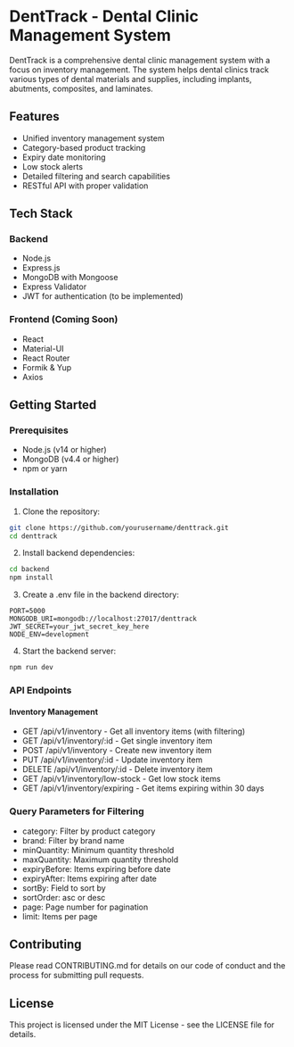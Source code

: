 # DentTrack - Dental Clinic Management System

DentTrack is a comprehensive dental clinic management system with a focus on inventory management. The system helps dental clinics track various types of dental materials and supplies, including implants, abutments, composites, and laminates.

## Features

- Unified inventory management system
- Category-based product tracking
- Expiry date monitoring
- Low stock alerts
- Detailed filtering and search capabilities
- RESTful API with proper validation

## Tech Stack

### Backend
- Node.js
- Express.js
- MongoDB with Mongoose
- Express Validator
- JWT for authentication (to be implemented)

### Frontend (Coming Soon)
- React
- Material-UI
- React Router
- Formik & Yup
- Axios

## Getting Started

### Prerequisites
- Node.js (v14 or higher)
- MongoDB (v4.4 or higher)
- npm or yarn

### Installation

1. Clone the repository:
```bash
git clone https://github.com/yourusername/denttrack.git
cd denttrack
```

2. Install backend dependencies:
```bash
cd backend
npm install
```

3. Create a .env file in the backend directory:
```env
PORT=5000
MONGODB_URI=mongodb://localhost:27017/denttrack
JWT_SECRET=your_jwt_secret_key_here
NODE_ENV=development
```

4. Start the backend server:
```bash
npm run dev
```

### API Endpoints

#### Inventory Management
- GET /api/v1/inventory - Get all inventory items (with filtering)
- GET /api/v1/inventory/:id - Get single inventory item
- POST /api/v1/inventory - Create new inventory item
- PUT /api/v1/inventory/:id - Update inventory item
- DELETE /api/v1/inventory/:id - Delete inventory item
- GET /api/v1/inventory/low-stock - Get low stock items
- GET /api/v1/inventory/expiring - Get items expiring within 30 days

### Query Parameters for Filtering
- category: Filter by product category
- brand: Filter by brand name
- minQuantity: Minimum quantity threshold
- maxQuantity: Maximum quantity threshold
- expiryBefore: Items expiring before date
- expiryAfter: Items expiring after date
- sortBy: Field to sort by
- sortOrder: asc or desc
- page: Page number for pagination
- limit: Items per page

## Contributing

Please read CONTRIBUTING.md for details on our code of conduct and the process for submitting pull requests.

## License

This project is licensed under the MIT License - see the LICENSE file for details.
